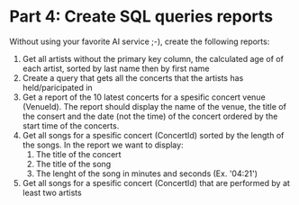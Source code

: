 # Part 4: Create SQL queries reports

Without using your favorite AI service ;-), create the following reports:

   1. Get all artists without the primary key column, the calculated age of of each artist, sorted by last name then by first name
   2. Create a query that gets all the concerts that the artists has held/paricipated in
   3. Get a report of the 10 latest concerts for a spesific concert venue (VenueId). The report should display the name of the venue, the title of the consert and the date (not the time) of the concert ordered by the start time of the concerts.
   4. Get all songs for a spesific concert (ConcertId) sorted by the length of the songs. In the report we want to display:
      1. The title of the concert
      2. The title of the song
      3. The lenght of the song in minutes and seconds (Ex. '04:21')
   5. Get all songs for a spesific concert (ConcertId) that are performed by at least two artists
